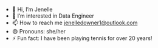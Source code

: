 - 👋 Hi, I’m Jenelle
- 👀 I’m interested in Data Engineer
- 📫 How to reach me jenelledowner1@outlook.com
- 😄 Pronouns: she/her
- ⚡ Fun fact: I have been playing tennis for over 20 years!

<!---
jenellecodes/jenellecodes is a ✨ special ✨ repository because its `README.md` (this file) appears on your GitHub profile.
You can click the Preview link to take a look at your changes.
--->
